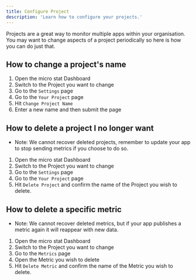 ```yaml
---
title: Configure Project
description: 'Learn how to configure your projects.'
---
```


Projects are a great way to monitor multiple apps within your organisation. You may want to change aspects of a project periodically so here is how you can do just that.

## How to change a project's name
1. Open the micro stat Dashboard
2. Switch to the Project you want to change
3. Go to the `Settings` page
4. Go to the `Your Project` page
5. Hit `Change Project Name`
6. Enter a new name and then submit the page


## How to delete a project I no longer want
- Note: We cannot recover deleted projects, remember to update your app to stop sending metrics if you choose to do so.

1. Open the micro stat Dashboard
2. Switch to the Project you want to change
3. Go to the `Settings` page
4. Go to the `Your Project` page
5. Hit `Delete Project` and confirm the name of the Project you wish to delete.

## How to delete a specific metric
- Note: We cannot recover deleted metrics, but if your app publishes a metric again it will reappear with new data.

1. Open the micro stat Dashboard
2. Switch to the Project you want to change
3. Go to the `Metrics` page
4. Open the Metric you wish to delete
5. Hit `Delete Metric` and confirm the name of the Metric you wish to delete.